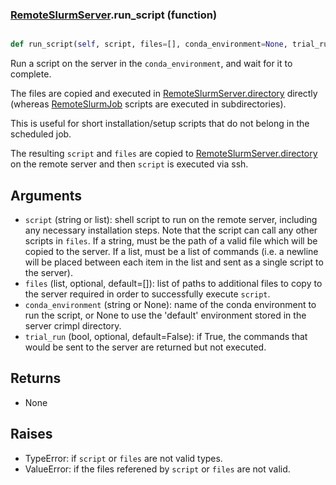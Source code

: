 ### [RemoteSlurmServer](RemoteSlurmServer.md).run_script (function)


```py

def run_script(self, script, files=[], conda_environment=None, trial_run=False)

```



Run a script on the server in the `conda_environment`, and wait for it to complete.

The files are copied and executed in [RemoteSlurmServer.directory](RemoteSlurmServer.directory.md) directly
(whereas [RemoteSlurmJob](RemoteSlurmJob.md) scripts are executed in subdirectories).

This is useful for short installation/setup scripts that do not belong
in the scheduled job.

The resulting `script` and `files` are copied to [RemoteSlurmServer.directory](RemoteSlurmServer.directory.md)
on the remote server and then `script` is executed via ssh.

Arguments
----------------
* `script` (string or list): shell script to run on the remote server,
    including any necessary installation steps.  Note that the script
    can call any other scripts in `files`.  If a string, must be the
    path of a valid file which will be copied to the server.  If a list,
    must be a list of commands (i.e. a newline will be placed between
    each item in the list and sent as a single script to the server).
* `files` (list, optional, default=[]): list of paths to additional files
    to copy to the server required in order to successfully execute
    `script`.
* `conda_environment` (string or None): name of the conda environment to
    run the script, or None to use the 'default' environment stored in
    the server crimpl directory.
* `trial_run` (bool, optional, default=False): if True, the commands
    that would be sent to the server are returned but not executed.


Returns
------------
* None

Raises
------------
* TypeError: if `script` or `files` are not valid types.
* ValueError: if the files referened by `script` or `files` are not valid.

